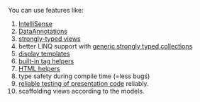 You can use features like:

1. [IntelliSense](https://docs.microsoft.com/en-us/visualstudio/ide/using-intellisense)
1. [DataAnnotations](https://github.com/Kentico/kontent-delivery-sdk-net/wiki/Strong-Types-Explained-%E2%80%93-DataAnnotations-attributes)
1. [strongly-typed views](https://docs.microsoft.com/en-us/aspnet/mvc/overview/views/dynamic-v-strongly-typed-views)
1. better LINQ support with [generic strongly typed collections](http://www.techrepublic.com/article/take-advantage-of-strongly-typed-collection-classes-in-net/ "generic strongly typed collections")
1. [display templates](http://bradwilson.typepad.com/blog/2009/10/aspnet-mvc-2-templates-part-1-introduction.html "display templates")
1. [built-in tag helpers](https://docs.microsoft.com/en-us/aspnet/core/mvc/views/tag-helpers/intro "tag helpers")
1. [HTML helpers](https://docs.microsoft.com/en-us/aspnet/mvc/overview/older-versions-1/views/creating-custom-html-helpers-cs)
1. type safety during compile time (=less bugs)
1. [reliable testing of presentation code](https://docs.microsoft.com/en-us/aspnet/mvc/overview/older-versions-1/unit-testing/creating-unit-tests-for-asp-net-mvc-applications-cs "test your presentation code") reliably.
1. scaffolding views according to the models.